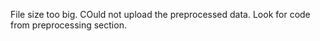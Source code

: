 File size too big. COuld not upload the preprocessed data. Look for code from preprocessing section.
